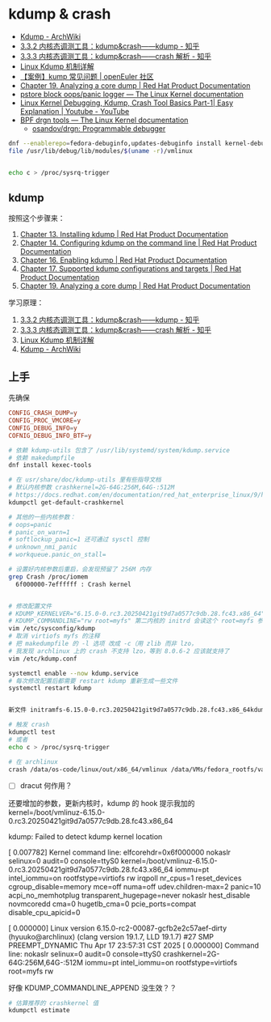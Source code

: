 # kdump & crash

- [Kdump - ArchWiki](https://wiki.archlinux.org/title/Kdump)
- [3.3.2 内核态调测工具：kdump&crash——kdump - 知乎](https://zhuanlan.zhihu.com/p/104292358)
- [3.3.3 内核态调测工具：kdump&crash——crash 解析 - 知乎](https://zhuanlan.zhihu.com/p/104384020)
- [Linux Kdump 机制详解](https://mp.weixin.qq.com/s/o89Z75IQgah75eW0_qHBtw)
- [【案例】kump 常见问题 | openEuler 社区](https://www.openeuler.org/zh/blog/caselibrary/crash.html)
- [Chapter 19. Analyzing a core dump | Red Hat Product Documentation](https://docs.redhat.com/en/documentation/red_hat_enterprise_linux/9/html/managing_monitoring_and_updating_the_kernel/analyzing-a-core-dump_managing-monitoring-and-updating-the-kernel)
- [pstore block oops/panic logger — The Linux Kernel documentation](https://docs.kernel.org/admin-guide/pstore-blk.html)
- [Linux Kernel Debugging, Kdump, Crash Tool Basics Part-1| Easy Explanation | Youtube - YouTube](https://www.youtube.com/watch?v=6l0ulgv1OJ4)
- [BPF drgn tools — The Linux Kernel documentation](https://docs.kernel.org/bpf/drgn.html)
  - [osandov/drgn: Programmable debugger](https://github.com/osandov/drgn)

```bash
dnf --enablerepo=fedora-debuginfo,updates-debuginfo install kernel-debuginfo
file /usr/lib/debug/lib/modules/$(uname -r)/vmlinux


echo c > /proc/sysrq-trigger
```

## kdump

按照这个步骤来：

1. [Chapter 13. Installing kdump | Red Hat Product Documentation](https://docs.redhat.com/en/documentation/red_hat_enterprise_linux/9/html/managing_monitoring_and_updating_the_kernel/installing-kdump_managing-monitoring-and-updating-the-kernel)
2. [Chapter 14. Configuring kdump on the command line | Red Hat Product Documentation](https://docs.redhat.com/en/documentation/red_hat_enterprise_linux/9/html/managing_monitoring_and_updating_the_kernel/configuring-kdump-on-the-command-line_managing-monitoring-and-updating-the-kernel)
3. [Chapter 16. Enabling kdump | Red Hat Product Documentation](https://docs.redhat.com/en/documentation/red_hat_enterprise_linux/9/html/managing_monitoring_and_updating_the_kernel/enabling-kdumpmanaging-monitoring-and-updating-the-kernel)
4. [Chapter 17. Supported kdump configurations and targets | Red Hat Product Documentation](https://docs.redhat.com/en/documentation/red_hat_enterprise_linux/9/html/managing_monitoring_and_updating_the_kernel/supported-kdump-configurations-and-targets_managing-monitoring-and-updating-the-kernel)
5. [Chapter 19. Analyzing a core dump | Red Hat Product Documentation](https://docs.redhat.com/en/documentation/red_hat_enterprise_linux/9/html/managing_monitoring_and_updating_the_kernel/analyzing-a-core-dump_managing-monitoring-and-updating-the-kernel)

学习原理：

1. [3.3.2 内核态调测工具：kdump&amp;crash——kdump - 知乎](https://zhuanlan.zhihu.com/p/104292358)
2. [3.3.3 内核态调测工具：kdump&amp;crash——crash 解析 - 知乎](https://zhuanlan.zhihu.com/p/104384020)
3. [Linux Kdump 机制详解](https://mp.weixin.qq.com/s/o89Z75IQgah75eW0_qHBtw)
4. [Kdump - ArchWiki](https://wiki.archlinux.org/title/Kdump)

## 上手

先确保

```conf
CONFIG_CRASH_DUMP=y
CONFIG_PROC_VMCORE=y
CONFIG_DEBUG_INFO=y
COFNIG_DEBUG_INFO_BTF=y
```

```bash
# 依赖 kdump-utils 包含了 /usr/lib/systemd/system/kdump.service
# 依赖 makedumpfile
dnf install kexec-tools

# 在 usr/share/doc/kdump-utils 里有些指导文档
# 默认内核参数 crashkernel=2G-64G:256M,64G-:512M
# https://docs.redhat.com/en/documentation/red_hat_enterprise_linux/9/html/managing_monitoring_and_updating_the_kernel/configuring-kdump-on-the-command-line_managing-monitoring-and-updating-the-kernel
kdumpctl get-default-crashkernel

# 其他的一些内核参数：
# oops=panic
# panic_on_warn=1
# softlockup_panic=1 还可通过 sysctl 控制
# unknown_nmi_panic
# workqueue.panic_on_stall=

# 设置好内核参数后重启，会发现预留了 256M 内存
grep Crash /proc/iomem
  6f000000-7effffff : Crash kernel


# 修改配置文件
# KDUMP_KERNELVER="6.15.0-0.rc3.20250421git9d7a0577c9db.28.fc43.x86_64" 填从 fedora 软件仓安装的内核的版本
# KDUMP_COMMANDLINE="rw root=myfs" 第二内核的 initrd 会读这个 root=myfs 参数，将 myfs 挂载为 /sysroot
vim /etc/sysconfig/kdump
# 取消 virtiofs myfs 的注释
# 把 makedumpfile 的 -l 选项 改成 -c（用 zlib 而非 lzo，
# 我发现 archlinux 上的 crash 不支持 lzo，等到 8.0.6-2 应该就支持了
vim /etc/kdump.conf

systemctl enable --now kdump.service
# 每次修改配置后都需要 restart kdump 重新生成一些文件
systemctl restart kdump


新文件 initramfs-6.15.0-0.rc3.20250421git9d7a0577c9db.28.fc43.x86_64kdump.img

# 触发 crash
kdumpctl test
# 或者
echo c > /proc/sysrq-trigger

# 在 archlinux
crash /data/os-code/linux/out/x86_64/vmlinux /data/VMs/fedora_rootfs/var/crash/127.0.0.1-2025-04-23-17:43:26/vmcore
```

- [ ] dracut 何作用？

还要增加的参数，更新内核时，kdump 的 hook 提示我加的
kernel=/boot/vmlinuz-6.15.0-0.rc3.20250421git9d7a0577c9db.28.fc43.x86_64

kdump: Failed to detect kdump kernel location

[ 0.007782] Kernel command line: elfcorehdr=0x6f000000 nokaslr selinux=0 audit=0 console=ttyS0 kernel=/boot/vmlinuz-6.15.0-0.rc3.20250421git9d7a0577c9db.28.fc43.x86_64 iommu=pt intel_iommu=on rootfstype=virtiofs rw irqpoll nr_cpus=1 reset_devices cgroup_disable=memory mce=off numa=off udev.children-max=2 panic=10 acpi_no_memhotplug transparent_hugepage=never nokaslr hest_disable novmcoredd cma=0 hugetlb_cma=0 pcie_ports=compat disable_cpu_apicid=0

[ 0.000000] Linux version 6.15.0-rc2-00087-gcfb2e2c57aef-dirty (hyuuko@archlinux) (clang version 19.1.7, LLD 19.1.7) #27 SMP PREEMPT_DYNAMIC Thu Apr 17 23:57:31 CST 2025
[ 0.000000] Command line: nokaslr selinux=0 audit=0 console=ttyS0 crashkernel=2G-64G:256M,64G-:512M iommu=pt intel_iommu=on rootfstype=virtiofs root=myfs rw

好像 KDUMP_COMMANDLINE_APPEND 没生效？？

```bash
# 估算推荐的 crashkernel 值
kdumpctl estimate
```
